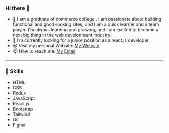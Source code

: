 ### Hi there 👋
- 🤔 I am a graduate of commerce college . I am passionate about building functional and good-looking sites, and I am a quick learner and a team player. I'm always learning and growing, and I am excited to become a next big thing in the web development industry.  
- 🔭 I’m currently looking for a junior position as a react.js developer
- 😎 Visit my personal Website: [My Website](https://gergesnashaat.vercel.app/)
- 📫 How to reach me: [My Email](georgios.nashaat@gmail.com)
_______
 ### 💪 Skills
- HTML
- CSS
- Redux
- JavaScript
- React.js 
- Bootstrap
- Tailwind
- Git
- Figma

<!--
**G3RGES/G3RGES** is a ✨ _special_ ✨ repository because its `README.md` (this file) appears on your GitHub profile.

Here are some ideas to get you started:

- 🔭 I’m currently working on ...
- 🌱 I’m currently learning ...
- 👯 I’m looking to collaborate on ...
- 🤔 I’m looking for help with ...
- 💬 Ask me about ...
- 📫 How to reach me: ...
- 😄 Pronouns: ...
- ⚡ Fun fact: ...
-->
